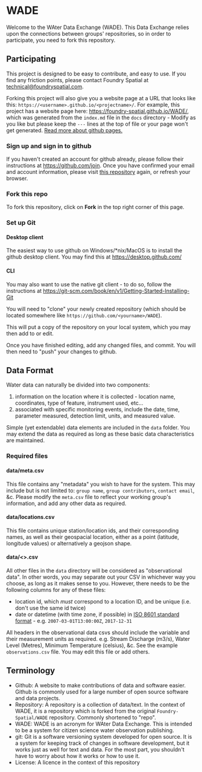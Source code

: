 # WADE

Welcome to the WAter Data Exchange (WADE). This Data Exchange relies upon the connections between groups' repositories, so in order to participate, you need to fork this repository.

## Participating

This project is designed to be easy to contribute, and easy to use. If you find any friction points, please contact Foundry Spatial at technical@foundryspatial.com.

Forking this project will also give you a website page at a URL that looks like this: `https://<username>.github.io/<projectname>/`. For example, this project has a website page here: <https://foundry-spatial.github.io/WADE/>, which was generated from the `index.md` file in the `docs` directory - Modify as you like but please keep the `---` lines at the top of file or your page won't get generated.  [Read more about github pages.](https://pages.github.com/)

### Sign up and sign in to github

If you haven't created an account for github already, please follow their instructions at <https://github.com/join>.  Once you have confirmed your email and account information, please visit [this repository](https://github.com/Foundry-Spatial/WADE) again, or refresh your browser.

### Fork this repo

To fork this repository, click on **Fork** in the top right corner of this page.

### Set up Git

#### Desktop client

The easiest way to use github on Windows/*nix/MacOS is to install the github desktop client. You may find this at <https://desktop.github.com/>

#### CLI

You may also want to use the native git client - to do so, follow the instructions at <https://git-scm.com/book/en/v1/Getting-Started-Installing-Git>

You will need to "clone" your newly created repository (which should be located somewhere like `https://github.com/<yourname>/WADE`).

This will put a copy of the repository on your local system, which you may then add to or edit.

Once you have finished editing, add any changed files, and commit. You will then need to "push" your changes to github.

## Data Format

Water data can naturally be divided into two components:

1. information on the location where it is collected - location name, coordinates, type of feature, instrument used, etc…
1. associated with specific monitoring events, include the date, time, parameter measured, detection limit, units, and measured value.

Simple (yet extendable) data elements are included in the `data` folder. You may extend the data as required as long as these basic data characteristics are maintained.

### Required files

#### data/meta.csv

This file contains any "metadata" you wish to have for the system. This may include but is not limited to: `group name`, `group contributors`, `contact email`, &c. Please modify the `meta.csv` file to reflect your working group's information, and add any other data as required.

#### data/locations.csv

This file contains unique station/location ids, and their corresponding names, as well as their geospacial location, either as a point (latitude, longitude values) or alternatively a geojson shape.

#### data/<>.csv

All other files in the `data` directory will be considered as "observational data". In other words, you may separate out your CSV in whichever way you choose, as long as it makes sense to you. However, there needs to be the following columns for any of these files:

* location id, which *must* correspond to a location ID, and be unique (i.e. don't use the same id twice)
* date or datetime (with time zone, if possible) in [ISO 8601 standard format](https://en.wikipedia.org/wiki/ISO_8601) - e.g. `2007-03-01T13:00:00Z`, `2017-12-31`

All headers in the observational data csvs should include the variable and their measurement units as required. e.g. Stream Discharge (m3/s), Water Level (Metres), Minimum Temperature (celsius), &c.  See the example `observations.csv` file.  You may edit this file or add others.

## Terminology

* Github: A website to make contributions of data and software easier. Github is commonly used for a large number of open source software and data projects.
* Repository: A repository is a collection of data/text. In the context of WADE, it is a repository which is forked from the original `Foundry-Spatial/WADE` repository.  Commonly shortened to "repo".
* WADE: WADE is an acronym for WAter Data Exchange. This is intended to be a system for citizen science water observation publishing.
* git: Git is a software versioning system developed for open source. It is a system for keeping track of changes in software development, but it works just as well for text and data. For the most part, you shouldn't have to worry about how it works or how to use it.
* License: A licence in the context of this repository
